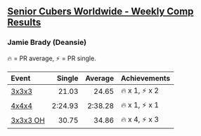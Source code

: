 <style>table {white-space: nowrap;}</style>

## [Senior Cubers Worldwide - Weekly Comp Results](/scw-comp/results/)
### Jamie Brady (Deansie)

<span style="white-space: nowrap;">🔥 = PR average</span>, <span style="white-space: nowrap;">⚡ = PR single</span>.

| Event | Single | Average | Achievements|
| :-- | --: | --: | :-- |
| [3x3x3](333.md) | 21.03 | 24.65 | 🔥 x 1, ⚡ x 2 |
| [4x4x4](444.md) | 2:24.93 | 2:38.28 | 🔥 x 1, ⚡ x 1 |
| [3x3x3 OH](333oh.md) | 30.75 | 34.86 | 🔥 x 4, ⚡ x 3 |

<!-- Global site tag (gtag.js) - Google Analytics -->
<script async src="https://www.googletagmanager.com/gtag/js?id=UA-86348435-3"></script>
<script>window.dataLayer = window.dataLayer || []; function gtag() {dataLayer.push(arguments);} gtag('js', new Date()); gtag('config', 'UA-86348435-3');</script>
